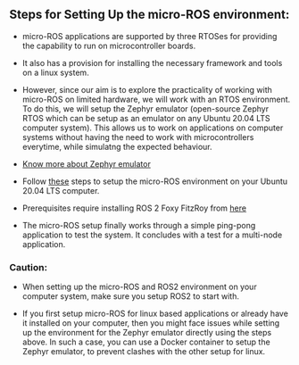 ## Steps for Setting Up the micro-ROS environment:

* micro-ROS applications are supported by three RTOSes for providing the capability to run on microcontroller boards.

* It also has a provision for installing the necessary framework and tools on a linux system.

* However, since our aim is to explore the practicality of working with micro-ROS on limited hardware, we will work with an RTOS environment. To do this, we will setup the Zephyr emulator (open-source Zephyr RTOS which can be setup as an emulator on any Ubuntu 20.04 LTS computer system). This allows us to work on applications on computer systems without having the need to work with microcontrollers everytime, while simulatng the expected behaviour.

* [Know more about Zephyr emulator](https://docs.zephyrproject.org/latest/boards/posix/native_posix/doc/index.html)

* Follow [these](https://micro-ros.github.io/docs/tutorials/advanced/zephyr_emulator/) steps to setup the micro-ROS environment on your Ubuntu 20.04 LTS computer. 

* Prerequisites require installing ROS 2 Foxy FitzRoy from [here](https://index.ros.org/doc/ros2/Installation/Foxy/Linux-Install-Debians/)

* The micro-ROS setup finally works through a simple ping-pong application to test the system. It concludes with a test for a multi-node application.

### Caution:

* When setting up the micro-ROS and ROS2 environment on your computer system, make sure you setup ROS2 to start with.

* If you first setup micro-ROS for linux based applications or already have it installed on your computer, then you might face issues while setting up the environment for the Zephyr emulator directly using the steps above. In such a case, you can use a Docker container to setup the Zephyr emulator, to prevent clashes with the other setup for linux.